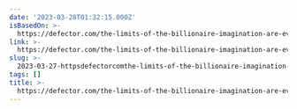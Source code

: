 ```yaml
---
date: '2023-03-28T01:32:15.000Z'
isBasedOn: >-
  https://defector.com/the-limits-of-the-billionaire-imagination-are-everyones-problem
link: >-
  https://defector.com/the-limits-of-the-billionaire-imagination-are-everyones-problem
slug: >-
  2023-03-27-httpsdefectorcomthe-limits-of-the-billionaire-imagination-are-everyones-problem
tags: []
title: >-
  https://defector.com/the-limits-of-the-billionaire-imagination-are-everyones-problem
---
```


